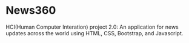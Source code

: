 # News360

HCI(Human Computer Interation) project 2.0: An application for news updates across the world using HTML, CSS, Bootstrap, and Javascript.
